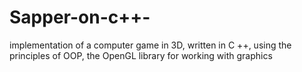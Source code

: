 # Sapper-on-c++-
implementation of a computer game in 3D, written in C ++, using the principles of OOP, the OpenGL library for working with graphics
